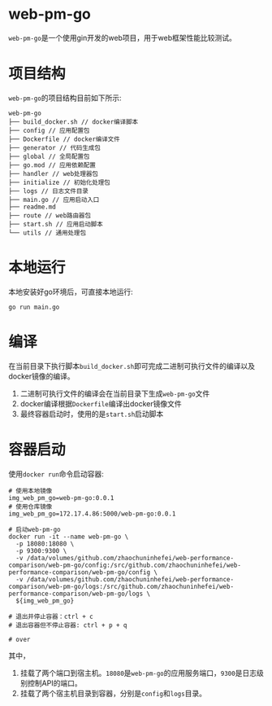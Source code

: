web-pm-go
=====

`web-pm-go`是一个使用gin开发的web项目，用于web框架性能比较测试。

# 项目结构
`web-pm-go`的项目结构目前如下所示:

```
web-pm-go
├── build_docker.sh // docker编译脚本
├── config // 应用配置包
├── Dockerfile // docker编译文件
├── generator // 代码生成包
├── global // 全局配置包
├── go.mod // 应用依赖配置
├── handler // web处理器包
├── initialize // 初始化处理包
├── logs // 日志文件目录
├── main.go // 应用启动入口
├── readme.md
├── route // web路由器包
├── start.sh // 应用启动脚本
└── utils // 通用处理包
```

# 本地运行
本地安装好go环境后，可直接本地运行:
```shell
go run main.go
```

# 编译
在当前目录下执行脚本`build_docker.sh`即可完成二进制可执行文件的编译以及docker镜像的编译。

1. 二进制可执行文件的编译会在当前目录下生成`web-pm-go`文件
2. docker编译根据`Dockerfile`编译出docker镜像文件
3. 最终容器启动时，使用的是`start.sh`启动脚本


# 容器启动
使用`docker run`命令启动容器:
```shell
# 使用本地镜像
img_web_pm_go=web-pm-go:0.0.1
# 使用仓库镜像
img_web_pm_go=172.17.4.86:5000/web-pm-go:0.0.1

# 启动web-pm-go
docker run -it --name web-pm-go \
  -p 18080:18080 \
  -p 9300:9300 \
  -v /data/volumes/github.com/zhaochuninhefei/web-performance-comparison/web-pm-go/config:/src/github.com/zhaochuninhefei/web-performance-comparison/web-pm-go/config \
  -v /data/volumes/github.com/zhaochuninhefei/web-performance-comparison/web-pm-go/logs:/src/github.com/zhaochuninhefei/web-performance-comparison/web-pm-go/logs \
  ${img_web_pm_go}

# 退出并停止容器：ctrl + c
# 退出容器但不停止容器: ctrl + p + q

# over
```
其中，
1. 挂载了两个端口到宿主机。`18080`是`web-pm-go`的应用服务端口，`9300`是日志级别控制API的端口。
2. 挂载了两个宿主机目录到容器，分别是`config`和`logs`目录。


